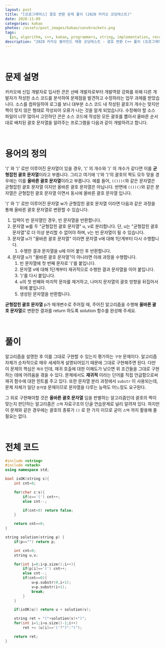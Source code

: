 ```yaml
---
layout: post
title: "[프로그래머스] 괄호 변환 문제 풀이 (2020 카카오 코딩테스트)"
date: 2020-11-09
categories: kakao
photos: /assets/post_images/kakao/convbrackets.png
tags:
  [ps, algorithm, c++, kakao, programmers, string, implementation, recursion]
description: "2020 카카오 블라인드 채용 코딩테스트 - 괄호 변환 C++ 풀이 (프로그래머스)"
---
```


<br>

# 문제 설명

카카오에 신입 개발자로 입사한 콘은 선배 개발자로부터 개발역량 강화를 위해 다른 개발자가 작성한 소스 코드를 분석하여 문제점을 발견하고 수정하라는 업무 과제를 받았습니다. 소스를 컴파일하여 로그를 보니 대부분 소스 코드 내 작성된 괄호가 개수는 맞지만 짝이 맞지 않은 형태로 작성되어 오류가 나는 것을 알게 되었습니다.
수정해야 할 소스 파일이 너무 많아서 고민하던 콘은 소스 코드에 작성된 모든 괄호를 뽑아서 올바른 순서대로 배치된 괄호 문자열을 알려주는 프로그램을 다음과 같이 개발하려고 합니다.

<br>

# 용어의 정의

'(' 와 ')' 로만 이루어진 문자열이 있을 경우, '(' 의 개수와 ')' 의 개수가 같다면 이를 **균형잡힌 괄호 문자열**이라고 부릅니다.
그리고 여기에 '('와 ')'의 괄호의 짝도 모두 맞을 경우에는 이를 **올바른 괄호 문자열**이라고 부릅니다.
예를 들어, `(()))(`와 같은 문자열은 균형잡힌 괄호 문자열 이지만 올바른 괄호 문자열은 아닙니다.
반면에 `(())()`와 같은 문자열은 균형잡힌 괄호 문자열 이면서 동시에 올바른 괄호 문자열 입니다.

'(' 와 ')' 로만 이루어진 문자열 w가 균형잡힌 괄호 문자열 이라면 다음과 같은 과정을 통해 올바른 괄호 문자열로 변환할 수 있습니다.

1. 입력이 빈 문자열인 경우, 빈 문자열을 반환합니다.
2. 문자열 w를 두 "균형잡힌 괄호 문자열" u, v로 분리합니다. 단, u는 "균형잡힌 괄호 문자열"로 더 이상 분리할 수 없어야 하며, v는 빈 문자열이 될 수 있습니다.
3. 문자열 u가 "올바른 괄호 문자열" 이라면 문자열 v에 대해 1단계부터 다시 수행합니다.
   1. 수행한 결과 문자열을 u에 이어 붙인 후 반환합니다.
4. 문자열 u가 "올바른 괄호 문자열"이 아니라면 아래 과정을 수행합니다.
   1. 빈 문자열에 첫 번째 문자로 '('를 붙입니다.
   2. 문자열 v에 대해 1단계부터 재귀적으로 수행한 결과 문자열을 이어 붙입니다.
   3. ')'를 다시 붙입니다.
   4. u의 첫 번째와 마지막 문자를 제거하고, 나머지 문자열의 괄호 방향을 뒤집어서 뒤에 붙입니다.
   5. 생성된 문자열을 반환합니다.

**균형잡힌 괄호 문자열** p가 매개변수로 주어질 때, 주어진 알고리즘을 수행해 **올바른 괄호 문자열**로 변환한 결과를 return 하도록 solution 함수를 완성해 주세요.

<br>

# 풀이

알고리즘을 설명한 후 이를 그대로 구현할 수 있는지 평가하는 `구현` 문제이다. 알고리즘 자체가 순차적으로 매우 세세하게 설명되어있기 때문에 그대로 구현해주면 된다. 다만 이 문제의 핵심은 `재귀` 인데, 재귀 호출에 대한 이해도가 낮으면 위 조건들을 그대로 구현하는 데에 어려움을 겪을 수 있다. 문제에서도 **재귀적** 이라는 단어를 직접 언급함으로써 재귀 함수에 대한 힌트를 주고 있다. 또한 문자열 분리 과정에서 `substr` 이 사용되는데, 문제 자체가 일단 `문자열` 문제이므로 문자열을 다루는 능력도 어느정도 요구된다.

그 외로 구현해야할 것은 **올바른 괄호 문자열** 임을 판별하는 알고리즘인데 괄호의 짝이 맞는지 판단하는 알고리즘은 `스택` 자료구조의 단골 연습문제로 널리 알려져 있다. 하지만 이 문제와 같은 경우에는 괄호의 종류가 `()` 로 한 가지 이므로 굳이 `스택` 까지 활용해 줄 필요는 없다.

<br>

# 전체 코드

```c++
#include <string>
#include <stack>
using namespace std;

bool isOK(string s){
    int cnt=0;

    for(char c:s){
        if(c=='(') cnt++;
        else cnt--;

        if(cnt<0) return false;
    }

    return cnt==0;
}

string solution(string p) {
    if(p=="") return p;

    int cnt=0;
    string u,v;

    for(int i=0;i<p.size();i++){
        if(p[i]=='(') cnt++;
        else cnt--;
        if(cnt==0){
            u=p.substr(0,i+1);
            v=p.substr(i+1);
            break;
        }
    }

    if(isOK(u)) return u + solution(v);

    string ret = "("+solution(v)+")";
    for(int i=1;i<u.size()-1;i++)
        ret += (u[i]=='('?")":"(");

    return ret;
}
```
